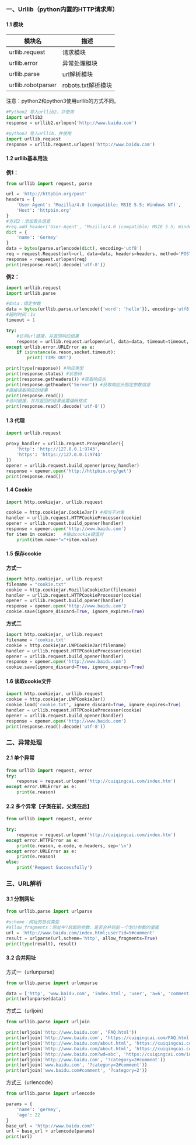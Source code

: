### 一、Urllib（python内置的HTTP请求库）

#### 1.1 模块

| 模块名             | 描述               |
| ------------------ | ------------------ |
| urllib.request     | 请求模块           |
| urllib.error       | 异常处理模块       |
| urllib.parse       | url解析模块        |
| urllib.robotparser | robots.txt解析模块 |

注意：python2和python3使用urllib的方式不同。

```python
#Python2 导入urllib2，并使用
import urllib2
response = urllib2.urlopen('http://www.baidu.com')

#python3 导入urllib，并使用
import urllib.request
response = urllib.request.urlopen('http://www.baidu.com')
```

#### 1.2 urllib基本用法

**例1：**

```python
from urllib import request, parse

url = 'http://httpbin.org/post'
headers = {
    'User-Agent': 'Mozilla/4.0 (compatible; MSIE 5.5; Windows NT)',
    'Host': 'httpbin.org'
}
#方式2：添加表头信息
#req.add_header('User-Agent', 'Mozilla/4.0 (compatible; MSIE 5.5; Windows NT)')
dict = {
    'name': 'Germey'
}
data = bytes(parse.urlencode(dict), encoding='utf8')
req = request.Request(url=url, data=data, headers=headers, method='POST')
response = request.urlopen(req)
print(response.read().decode('utf-8'))
```

**例2：**

```python
import urllib.request
import urllib.parse

#data：绑定参数
data = bytes(urllib.parse.urlencode({'word': 'hello'}), encoding='utf8')
#超时时间：1s
timeout = 1

try:
    #访问url链接，并返回响应结果
    response = urllib.request.urlopen(url, data=data, timeout=timeout, cafile=None, capath=None, cadefault=False, context=None)
except urllib.error.URLError as e:
    if isinstance(e.reson,socket.timeout):
        print('TIME OUT')

print(type(response)) #响应类型
print(response.status) #状态码
print(response.getheaders()) #获取响应头
print(response.getheader('Server')) #获取响应头指定参数信息
#直接读取响应的结果
print(response.read())
#访问链接，并将返回的结果设置编码格式
print(response.read().decode('utf-8'))
```

#### 1.3 代理

```python
import urllib.request

proxy_handler = urllib.request.ProxyHandler({
    'http': 'http://127.0.0.1:9743',
    'https': 'https://127.0.0.1:9743'
})
opener = urllib.request.build_opener(proxy_handler)
response = opener.open('http://httpbin.org/get')
print(response.read())
```

#### 1.4 Cookie

```python
import http.cookiejar, urllib.request

cookie = http.cookiejar.CookieJar() #相当于对象
handler = urllib.request.HTTPCookieProcessor(cookie)
opener = urllib.request.build_opener(handler)
response = opener.open('http://www.baidu.com')
for item in cookie:   #输出cookie键值对
    print(item.name+"="+item.value) 
```

#### **1.5 保存cookie**

**方式一**

```python
import http.cookiejar, urllib.request
filename = "cookie.txt"
cookie = http.cookiejar.MozillaCookieJar(filename)
handler = urllib.request.HTTPCookieProcessor(cookie)
opener = urllib.request.build_opener(handler)
response = opener.open('http://www.baidu.com')
cookie.save(ignore_discard=True, ignore_expires=True)
```

**方式二**

```python
import http.cookiejar, urllib.request
filename = 'cookie.txt'
cookie = http.cookiejar.LWPCookieJar(filename)
handler = urllib.request.HTTPCookieProcessor(cookie)
opener = urllib.request.build_opener(handler)
response = opener.open('http://www.baidu.com')
cookie.save(ignore_discard=True, ignore_expires=True)
```

#### 1.6 读取cookie文件

```python
import http.cookiejar, urllib.request
cookie = http.cookiejar.LWPCookieJar()
cookie.load('cookie.txt', ignore_discard=True, ignore_expires=True)
handler = urllib.request.HTTPCookieProcessor(cookie)
opener = urllib.request.build_opener(handler)
response = opener.open('http://www.baidu.com')
print(response.read().decode('utf-8'))
```



### 二、异常处理

#### 2.1 单个异常

```python
from urllib import request, error
try:
    response = request.urlopen('http://cuiqingcai.com/index.htm')
except error.URLError as e:
    print(e.reason)
```

#### 2.2 多个异常【子类在前，父类在后】

```python
from urllib import request, error

try:
    response = request.urlopen('http://cuiqingcai.com/index.htm')
except error.HTTPError as e:
    print(e.reason, e.code, e.headers, sep='\n')
except error.URLError as e:
    print(e.reason)
else:
    print('Request Successfully')
```

### 三、URL解析

#### 3.1 分割网址

```python
from urllib.parse import urlparse

#scheme：网址的协议类型
#allow_fragments：网址中?后面的参数，是否合并到前一个划分参数的里面
url = 'http://www.baidu.com/index.html;user?id=5#comment'
result = urlparse(url,scheme='http', allow_fragments=True)
print(type(result), result)
```

#### 3.2 合并网址

方式一（urlunparse）

```python
from urllib.parse import urlunparse

data = ['http', 'www.baidu.com', 'index.html', 'user', 'a=6', 'comment']
print(urlunparse(data))
```

方式二（urljoin）

```python
from urllib.parse import urljoin

print(urljoin('http://www.baidu.com', 'FAQ.html'))
print(urljoin('http://www.baidu.com', 'https://cuiqingcai.com/FAQ.html'))
print(urljoin('http://www.baidu.com/about.html', 'https://cuiqingcai.com/FAQ.html'))
print(urljoin('http://www.baidu.com/about.html', 'https://cuiqingcai.com/FAQ.html?question=2'))
print(urljoin('http://www.baidu.com?wd=abc', 'https://cuiqingcai.com/index.php'))
print(urljoin('http://www.baidu.com', '?category=2#comment'))
print(urljoin('www.baidu.com', '?category=2#comment'))
print(urljoin('www.baidu.com#comment', '?category=2'))
```

方式三（urlencode）

```python
from urllib.parse import urlencode

params = {
    'name': 'germey',
    'age': 22
}
base_url = 'http://www.baidu.com?'
url = base_url + urlencode(params)
print(url)
```















